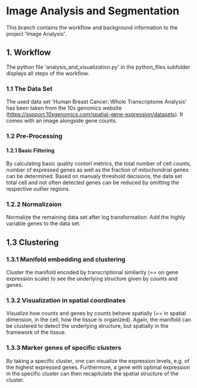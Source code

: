 # Image Analysis and Segmentation

This branch contains the workflow and background information to the project 'Image Analysis'.

## 1. Workflow

The python file 'analysis_and_visualization.py' in the python_files subfolder displays all steps of the workflow.

### 1.1 The Data Set
 
The used data set 'Human Breast Cancer: Whole Transcriptome Analysis' has been taken from the 10x genomics website (https://support.10xgenomics.com/spatial-gene-expression/datasets). 
It comes with an image alongside gene counts.

### 1.2 Pre-Processing

#### 1.2.1 Basic Filtering

By calculating basic quality contorl metrics, the total number of cell counts, number of expressed genes as well as the fraction of mitochondrial genes can be determined.
Based on manualy threshold decisions, the data set total cell and not often detected genes can be reduced by omitting the respective outlier regions.

### 1.2.2 Normalizaion

Normalize the remaining data set after log transformation. Add the highly variable genes to the data set.

## 1.3 Clustering

### 1.3.1 Manifold embedding and clustering

Cluster the manifold encoded by transcriptional similarity (== on gene expression scale) to see the underlying structure given by counts and genes.

### 1.3.2 Visualization in spatial coordinates

Visualize how counts and genes by counts behave spatially (== in spatial dimension, in the cell, how the tissue is organized).
Again, the manifold can be clustered to detect the underlying structure, but spatially in the framework of the tissue.

### 1.3.3 Marker genes of specific clusters

By taking a specific cluster, one can visualize the expression levels, e.g. of the highest expressed genes.
Furthermore, a gene with optimal expression in the specific cluster can then recapitulate the spatial structure of the cluster. 

